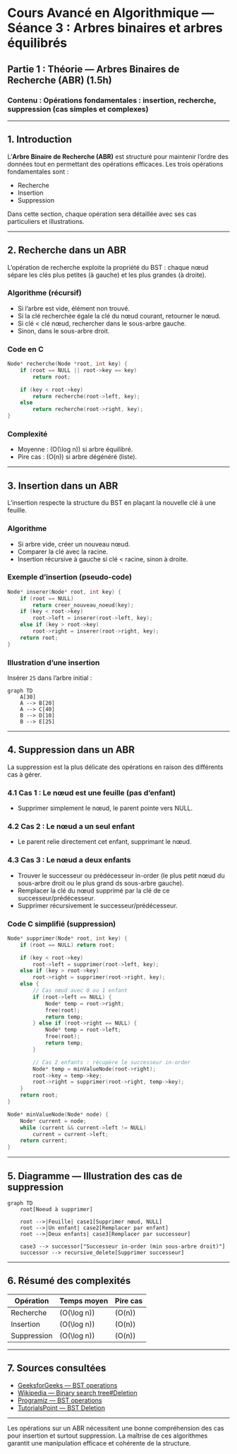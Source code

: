 # Cours Avancé en Algorithmique — Séance 3 : Arbres binaires et arbres équilibrés  
## Partie 1 : Théorie — Arbres Binaires de Recherche (ABR) (1.5h)  
### Contenu : Opérations fondamentales : insertion, recherche, suppression (cas simples et complexes)

---

## 1. Introduction

L’**Arbre Binaire de Recherche (ABR)** est structuré pour maintenir l’ordre des données tout en permettant des opérations efficaces. Les trois opérations fondamentales sont :

- Recherche
- Insertion
- Suppression

Dans cette section, chaque opération sera détaillée avec ses cas particuliers et illustrations.

---

## 2. Recherche dans un ABR

L’opération de recherche exploite la propriété du BST : chaque nœud sépare les clés plus petites (à gauche) et les plus grandes (à droite).

### Algorithme (récursif)

- Si l’arbre est vide, élément non trouvé.
- Si la clé recherchée égale la clé du nœud courant, retourner le nœud.
- Si clé < clé nœud, rechercher dans le sous-arbre gauche.
- Sinon, dans le sous-arbre droit.

### Code en C

```c
Node* recherche(Node *root, int key) {
    if (root == NULL || root->key == key)
        return root;

    if (key < root->key)
        return recherche(root->left, key);
    else
        return recherche(root->right, key);
}
```

### Complexité

- Moyenne : \(O(\log n)\) si arbre équilibré.
- Pire cas : \(O(n)\) si arbre dégénéré (liste).

---

## 3. Insertion dans un ABR

L’insertion respecte la structure du BST en plaçant la nouvelle clé à une feuille.

### Algorithme

- Si arbre vide, créer un nouveau nœud.
- Comparer la clé avec la racine.
- Insertion récursive à gauche si clé < racine, sinon à droite.

### Exemple d’insertion (pseudo-code)

```c
Node* inserer(Node* root, int key) {
    if (root == NULL)
        return creer_nouveau_noeud(key);
    if (key < root->key)
        root->left = inserer(root->left, key);
    else if (key > root->key)
        root->right = inserer(root->right, key);
    return root;
}
```

### Illustration d’une insertion

Insérer `25` dans l’arbre initial :

```mermaid
graph TD
    A[30]
    A --> B[20]
    A --> C[40]
    B --> D[10]
    B --> E[25]
```

---

## 4. Suppression dans un ABR

La suppression est la plus délicate des opérations en raison des différents cas à gérer.

### 4.1 Cas 1 : Le nœud est une feuille (pas d’enfant)

- Supprimer simplement le nœud, le parent pointe vers NULL.

### 4.2 Cas 2 : Le nœud a un seul enfant

- Le parent relie directement cet enfant, supprimant le nœud.

### 4.3 Cas 3 : Le nœud a deux enfants

- Trouver le successeur ou prédécesseur in-order (le plus petit nœud du sous-arbre droit ou le plus grand ds sous-arbre gauche).
- Remplacer la clé du nœud supprimé par la clé de ce successeur/prédécesseur.
- Supprimer récursivement le successeur/prédécesseur.

### Code C simplifié (suppression)

```c
Node* supprimer(Node* root, int key) {
    if (root == NULL) return root;

    if (key < root->key)
        root->left = supprimer(root->left, key);
    else if (key > root->key)
        root->right = supprimer(root->right, key);
    else {
        // Cas nœud avec 0 ou 1 enfant
        if (root->left == NULL) {
            Node* temp = root->right;
            free(root);
            return temp;
        } else if (root->right == NULL) {
            Node* temp = root->left;
            free(root);
            return temp;
        }

        // Cas 2 enfants : récupère le successeur in-order
        Node* temp = minValueNode(root->right);
        root->key = temp->key;
        root->right = supprimer(root->right, temp->key);
    }
    return root;
}

Node* minValueNode(Node* node) {
    Node* current = node;
    while (current && current->left != NULL)
        current = current->left;
    return current;
}
```

---

## 5. Diagramme — Illustration des cas de suppression

```mermaid
graph TD
    root[Noeud à supprimer]

    root -->|Feuille| case1[Supprimer nœud, NULL]
    root -->|Un enfant| case2[Remplacer par enfant]
    root -->|Deux enfants| case3[Remplacer par successeur]

    case3 --> successor["Successeur in-order (min sous-arbre droit)"]
    successor --> recursive_delete[Supprimer successeur]
```

---

## 6. Résumé des complexités

| Opération  | Temps moyen          | Pire cas           |
|------------|---------------------|--------------------|
| Recherche  | \(O(\log n)\)       | \(O(n)\)           |
| Insertion  | \(O(\log n)\)       | \(O(n)\)           |
| Suppression| \(O(\log n)\)       | \(O(n)\)           |

---

## 7. Sources consultées

- [GeeksforGeeks — BST operations](https://www.geeksforgeeks.org/binary-search-tree-set-1-search-and-insertion/)
- [Wikipedia — Binary search tree#Deletion](https://en.wikipedia.org/wiki/Binary_search_tree#Deletion)
- [Programiz — BST operations](https://www.programiz.com/dsa/binary-search-tree)
- [TutorialsPoint — BST Deletion](https://www.tutorialspoint.com/data_structures_algorithms/binary_search_tree_algorithms.htm)

---

Les opérations sur un ABR nécessitent une bonne compréhension des cas pour insertion et surtout suppression. La maîtrise de ces algorithmes garantit une manipulation efficace et cohérente de la structure.
